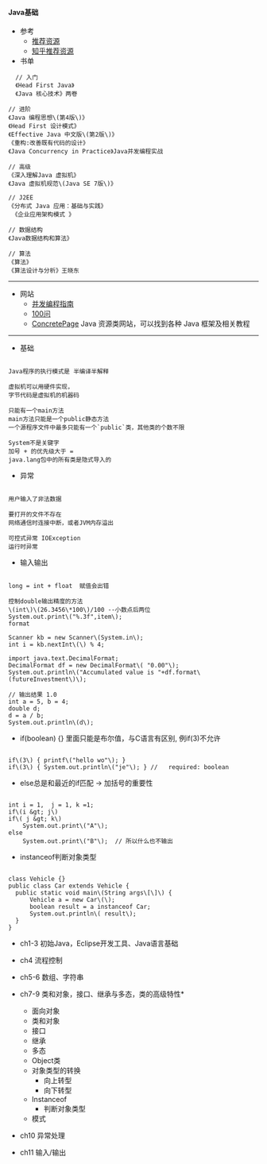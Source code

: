 #### **Java基础**

* 参考
  * [推荐资源](http://droidyue.com/blog/2014/11/30/java-programmer-must-read-these-9-books/)
  * [知乎推荐资源](https://www.zhihu.com/question/19848946?rf=19752221)
* 书单

```
  // 入门
  《Head First Java》
  《Java 核心技术》两卷

// 进阶  
《Java 编程思想\(第4版\)》  
《Head First 设计模式》   
《Effective Java 中文版\(第2版\)》  
《重构:改善既有代码的设计》  
《Java Concurrency in Practice》Java并发编程实战

// 高级  
《深入理解Java 虚拟机》  
《Java 虚拟机规范\(Java SE 7版\)》

// J2EE  
《分布式 Java 应用：基础与实践》  
 《企业应用架构模式 》

// 数据结构  
《Java数据结构和算法》

// 算法  
《算法》  
《算法设计与分析》王晓东

```
------------

* 网站
    + [并发编程指南](http://ifeve.com/java-7-concurrency-cookbook/)
    + [100问](https://github.com/giantray/stackoverflow-java-top-qa)
    * [ConcretePage](http://www.concretepage.com/) Java 资源类网站，可以找到各种 Java 框架及相关教程

------------

* 基础
```

Java程序的执行模式是 半编译半解释

虚拟机可以用硬件实现，  
字节代码是虚拟机的机器码

只能有一个main方法  
main方法只能是一个public静态方法  
一个源程序文件中最多只能有一个`public`类，其他类的个数不限

System不是关键字  
加号 + 的优先级大于 =  
java.lang包中的所有类是隐式导入的

```
+ 异常
```

用户输入了非法数据

要打开的文件不存在   
网络通信时连接中断，或者JVM内存溢出

可控式异常 IOException  
运行时异常

```
+ 输入输出
```

long = int + float  赋值会出错

控制double输出精度的方法  
\(int\)\(26.3456\*100\)/100 --小数点后两位  
System.out.print\("%.3f",item\);  
format

Scanner kb = new Scanner\(System.in\);  
int i = kb.nextInt\(\) % 4;

import java.text.DecimalFormat;  
DecimalFormat df = new DecimalFormat\( "0.00"\);  
System.out.println\("Accumulated value is "+df.format\(futureInvestment\)\);

// 输出结果 1.0  
int a = 5, b = 4;  
double d;  
d = a / b;  
System.out.println\(d\);

```
+ if(boolean) {} 里面只能是布尔值，与C语言有区别, 例if(3)不允许
```

if\(3\) { printf\("hello wo"\); }  
if\(3\) { System.out.println\("je"\); } //   required: boolean

```
+ else总是和最近的if匹配 -> 加括号的重要性
```

int i = 1,  j = 1, k =1;  
if\(i &gt; j\)  
if\( j &gt; k\)   
    System.out.print\("A"\);  
else   
    System.out.print\("B"\);  // 所以什么也不输出

```
+ instanceof判断对象类型
```

class Vehicle {}  
public class Car extends Vehicle {  
  public static void main\(String args\[\]\) {  
      Vehicle a = new Car\(\);  
      boolean result = a instanceof Car;  
      System.out.println\( result\);  
  }  
}  
```

* ch1-3 初始Java，Eclipse开发工具、Java语言基础
* ch4 流程控制
* ch5-6 数组、字符串
* ch7-9 类和对象，接口、继承与多态，类的高级特性\*

  * 面向对象
  * 类和对象
  * 接口
  * 继承
  * 多态
  * Object类
  * 对象类型的转换
    * 向上转型
    * 向下转型
  * Instanceof
    * 判断对象类型
  * 模式

* ch10 异常处理

* ch11 输入/输出



